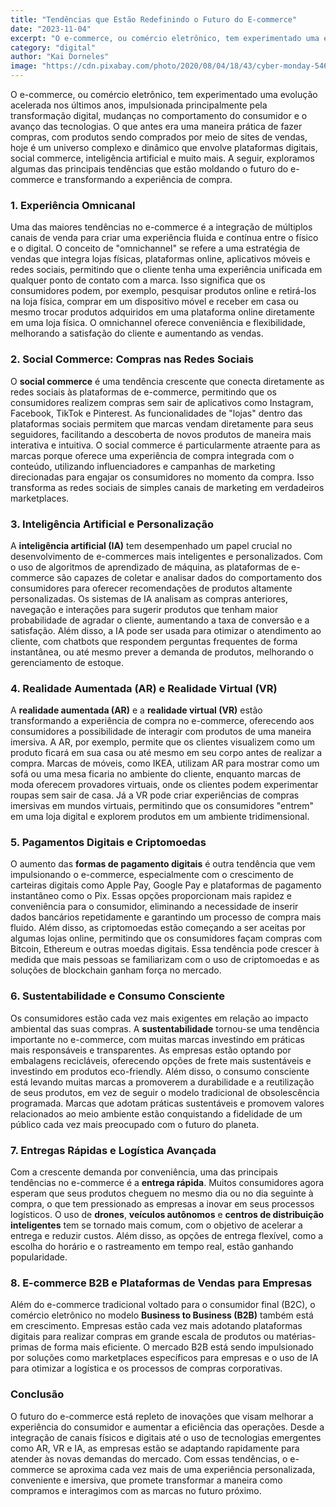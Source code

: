 ```yaml
---
title: "Tendências que Estão Redefinindo o Futuro do E-commerce"
date: "2023-11-04"
excerpt: "O e-commerce, ou comércio eletrônico, tem experimentado uma evolução acelerada nos últimos anos, impulsionada principalmente pela transformação digital, mudanças no comportamento do consumidor e o avanço das tecnologias."
category: "digital"
author: "Kai Dorneles"
image: "https://cdn.pixabay.com/photo/2020/08/04/18/43/cyber-monday-5463567_1280.jpg"
---
```


O e-commerce, ou comércio eletrônico, tem experimentado uma evolução acelerada nos últimos anos, impulsionada principalmente pela transformação digital, mudanças no comportamento do consumidor e o avanço das tecnologias. O que antes era uma maneira prática de fazer compras, com produtos sendo comprados por meio de sites de vendas, hoje é um universo complexo e dinâmico que envolve plataformas digitais, social commerce, inteligência artificial e muito mais. A seguir, exploramos algumas das principais tendências que estão moldando o futuro do e-commerce e transformando a experiência de compra.

### 1. **Experiência Omnicanal**

Uma das maiores tendências no e-commerce é a integração de múltiplos canais de venda para criar uma experiência fluida e contínua entre o físico e o digital. O conceito de "omnichannel" se refere a uma estratégia de vendas que integra lojas físicas, plataformas online, aplicativos móveis e redes sociais, permitindo que o cliente tenha uma experiência unificada em qualquer ponto de contato com a marca. Isso significa que os consumidores podem, por exemplo, pesquisar produtos online e retirá-los na loja física, comprar em um dispositivo móvel e receber em casa ou mesmo trocar produtos adquiridos em uma plataforma online diretamente em uma loja física. O omnichannel oferece conveniência e flexibilidade, melhorando a satisfação do cliente e aumentando as vendas.

### 2. **Social Commerce: Compras nas Redes Sociais**

O **social commerce** é uma tendência crescente que conecta diretamente as redes sociais às plataformas de e-commerce, permitindo que os consumidores realizem compras sem sair de aplicativos como Instagram, Facebook, TikTok e Pinterest. As funcionalidades de "lojas" dentro das plataformas sociais permitem que marcas vendam diretamente para seus seguidores, facilitando a descoberta de novos produtos de maneira mais interativa e intuitiva. O social commerce é particularmente atraente para as marcas porque oferece uma experiência de compra integrada com o conteúdo, utilizando influenciadores e campanhas de marketing direcionadas para engajar os consumidores no momento da compra. Isso transforma as redes sociais de simples canais de marketing em verdadeiros marketplaces.

### 3. **Inteligência Artificial e Personalização**

A **inteligência artificial (IA)** tem desempenhado um papel crucial no desenvolvimento de e-commerces mais inteligentes e personalizados. Com o uso de algoritmos de aprendizado de máquina, as plataformas de e-commerce são capazes de coletar e analisar dados do comportamento dos consumidores para oferecer recomendações de produtos altamente personalizadas. Os sistemas de IA analisam as compras anteriores, navegação e interações para sugerir produtos que tenham maior probabilidade de agradar o cliente, aumentando a taxa de conversão e a satisfação. Além disso, a IA pode ser usada para otimizar o atendimento ao cliente, com chatbots que respondem perguntas frequentes de forma instantânea, ou até mesmo prever a demanda de produtos, melhorando o gerenciamento de estoque.

### 4. **Realidade Aumentada (AR) e Realidade Virtual (VR)**

A **realidade aumentada (AR)** e a **realidade virtual (VR)** estão transformando a experiência de compra no e-commerce, oferecendo aos consumidores a possibilidade de interagir com produtos de uma maneira imersiva. A AR, por exemplo, permite que os clientes visualizem como um produto ficará em sua casa ou até mesmo em seu corpo antes de realizar a compra. Marcas de móveis, como IKEA, utilizam AR para mostrar como um sofá ou uma mesa ficaria no ambiente do cliente, enquanto marcas de moda oferecem provadores virtuais, onde os clientes podem experimentar roupas sem sair de casa. Já a VR pode criar experiências de compras imersivas em mundos virtuais, permitindo que os consumidores "entrem" em uma loja digital e explorem produtos em um ambiente tridimensional.

### 5. **Pagamentos Digitais e Criptomoedas**

O aumento das **formas de pagamento digitais** é outra tendência que vem impulsionando o e-commerce, especialmente com o crescimento de carteiras digitais como Apple Pay, Google Pay e plataformas de pagamento instantâneo como o Pix. Essas opções proporcionam mais rapidez e conveniência para o consumidor, eliminando a necessidade de inserir dados bancários repetidamente e garantindo um processo de compra mais fluido. Além disso, as criptomoedas estão começando a ser aceitas por algumas lojas online, permitindo que os consumidores façam compras com Bitcoin, Ethereum e outras moedas digitais. Essa tendência pode crescer à medida que mais pessoas se familiarizam com o uso de criptomoedas e as soluções de blockchain ganham força no mercado.

### 6. **Sustentabilidade e Consumo Consciente**

Os consumidores estão cada vez mais exigentes em relação ao impacto ambiental das suas compras. A **sustentabilidade** tornou-se uma tendência importante no e-commerce, com muitas marcas investindo em práticas mais responsáveis e transparentes. As empresas estão optando por embalagens recicláveis, oferecendo opções de frete mais sustentáveis e investindo em produtos eco-friendly. Além disso, o consumo consciente está levando muitas marcas a promoverem a durabilidade e a reutilização de seus produtos, em vez de seguir o modelo tradicional de obsolescência programada. Marcas que adotam práticas sustentáveis e promovem valores relacionados ao meio ambiente estão conquistando a fidelidade de um público cada vez mais preocupado com o futuro do planeta.

### 7. **Entregas Rápidas e Logística Avançada**

Com a crescente demanda por conveniência, uma das principais tendências no e-commerce é a **entrega rápida**. Muitos consumidores agora esperam que seus produtos cheguem no mesmo dia ou no dia seguinte à compra, o que tem pressionado as empresas a inovar em seus processos logísticos. O uso de **drones**, **veículos autônomos** e **centros de distribuição inteligentes** tem se tornado mais comum, com o objetivo de acelerar a entrega e reduzir custos. Além disso, as opções de entrega flexível, como a escolha do horário e o rastreamento em tempo real, estão ganhando popularidade.

### 8. **E-commerce B2B e Plataformas de Vendas para Empresas**

Além do e-commerce tradicional voltado para o consumidor final (B2C), o comércio eletrônico no modelo **Business to Business (B2B)** também está em crescimento. Empresas estão cada vez mais adotando plataformas digitais para realizar compras em grande escala de produtos ou matérias-primas de forma mais eficiente. O mercado B2B está sendo impulsionado por soluções como marketplaces específicos para empresas e o uso de IA para otimizar a logística e os processos de compras corporativas.

### Conclusão

O futuro do e-commerce está repleto de inovações que visam melhorar a experiência do consumidor e aumentar a eficiência das operações. Desde a integração de canais físicos e digitais até o uso de tecnologias emergentes como AR, VR e IA, as empresas estão se adaptando rapidamente para atender às novas demandas do mercado. Com essas tendências, o e-commerce se aproxima cada vez mais de uma experiência personalizada, conveniente e imersiva, que promete transformar a maneira como compramos e interagimos com as marcas no futuro próximo.